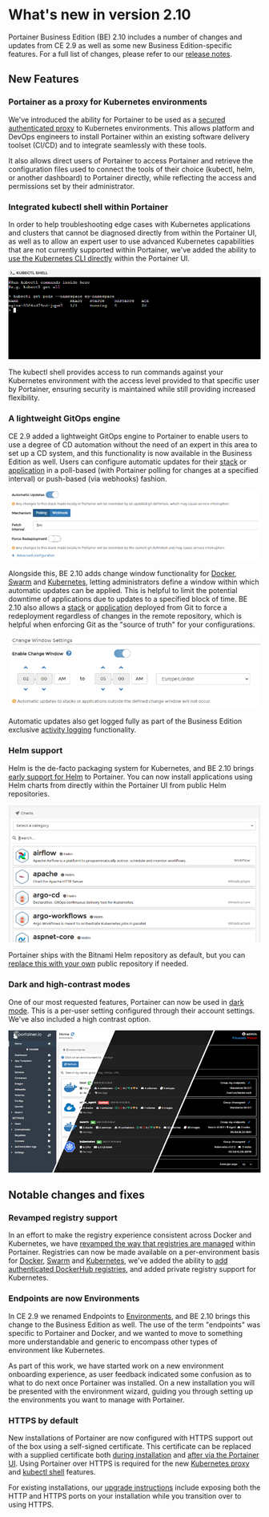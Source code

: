 # What's new in version 2.10

Portainer Business Edition (BE) 2.10 includes a number of changes and updates from CE 2.9 as well as some new Business Edition-specific features. For a full list of changes, please refer to our [release notes](release-notes.md).

## New Features

### Portainer as a proxy for Kubernetes environments

We've introduced the ability for Portainer to be used as a [secured authenticated proxy](user/kubernetes/kubeconfig.md) to Kubernetes environments. This allows platform and DevOps engineers to install Portainer within an existing software delivery toolset (CI/CD) and to integrate seamlessly with these tools.

It also allows direct users of Portainer to access Portainer and retrieve the configuration files used to connect the tools of their choice (kubectl, helm, or another dashboard) to Portainer directly, while reflecting the access and permissions set by their administrator.

### Integrated kubectl shell within Portainer

In order to help troubleshooting edge cases with Kubernetes applications and clusters that cannot be diagnosed directly from within the Portainer UI, as well as to allow an expert user to use advanced Kubernetes capabilities that are not currently supported within Portainer, we've added the ability to [use the Kubernetes CLI directly](user/kubernetes/kubectl.md) within the Portainer UI.&#x20;

![The kubectl shell, now in Portainer](.gitbook/assets/2.10-kubectl-shell.png)

The kubectl shell provides access to run commands against your Kubernetes environment with the access level provided to that specific user by Portainer, ensuring security is maintained while still providing increased flexibility.

### A lightweight GitOps engine

CE 2.9 added a lightweight GitOps engine to Portainer to enable users to use a degree of CD automation without the need of an expert in this area to set up a CD system, and this functionality is now available in the Business Edition as well. Users can configure automatic updates for their [stack](user/docker/stacks/add.md#automatic-updates) or [application](user/kubernetes/applications/manifest.md#automatic-updates) in a poll-based (with Portainer polling for changes at a specified interval) or push-based (via webhooks) fashion.

![Configuring automatic updates for a stack](.gitbook/assets/2.10-automatic-updates.png)

Alongside this, BE 2.10 adds change window functionality for [Docker](user/docker/host/setup.md#change-window-settings), [Swarm](user/docker/swarm/setup.md#change-window-settings) and [Kubernetes](user/kubernetes/cluster/setup.md#change-window-settings), letting administrators define a window within which automatic updates can be applied. This is helpful to limit the potential downtime of applications due to updates to a specified block of time. BE 2.10 also allows a [stack](user/docker/stacks/add.md#automatic-updates) or [application](user/kubernetes/applications/manifest.md#automatic-updates) deployed from Git to force a redeployment regardless of changes in the remote repository, which is helpful when enforcing Git as the "source of truth" for your configurations.

![Defining a change window for automatic updates](.gitbook/assets/2.10-changewindow.png)

Automatic updates also get logged fully as part of the Business Edition exclusive [activity logging](admin/logs/activity.md) functionality.

### Helm support

Helm is the de-facto packaging system for Kubernetes, and BE 2.10 brings [early support for Helm](user/kubernetes/helm/) to Portainer. You can now install applications using Helm charts from directly within the Portainer UI from public Helm repositories.

![Helm charts available for install directly from Portainer](.gitbook/assets/2.10-helm.png)

Portainer ships with the Bitnami Helm repository as default, but you can [replace this with your own](admin/settings/#helm-repository) public repository if needed.

### Dark and high-contrast modes

One of our most requested features, Portainer can now be used in [dark mode](user/account-settings.md#changing-the-theme). This is a per-user setting configured through their account settings. We've also included a high contrast option.

![The new light, dark and high contrast theme options for Portainer.](.gitbook/assets/2.10-themes.png)

## Notable changes and fixes

### Revamped registry support

In an effort to make the registry experience consistent across Docker and Kubernetes, we have [revamped the way that registries are managed](admin/registries/) within Portainer. Registries can now be made available on a per-environment basis for [Docker](user/docker/host/registries.md), [Swarm](user/docker/swarm/registries.md) and [Kubernetes](user/kubernetes/cluster/registries.md), we've added the ability to [add authenticated DockerHub registries](admin/registries/add/dockerhub.md), and added private registry support for Kubernetes.

### Endpoints are now Environments

In CE 2.9 we renamed Endpoints to [Environments](admin/environments/), and BE 2.10 brings this change to the Business Edition as well. The use of the term "endpoints" was specific to Portainer and Docker, and we wanted to move to something more understandable and generic to encompass other types of environment like Kubernetes.

As part of this work, we have started work on a new environment onboarding experience, as user feedback indicated some confusion as to what to do next once Portainer was installed. On a new installation you will be presented with the environment wizard, guiding you through setting up the environments you want to manage with Portainer.

### HTTPS by default

New installations of Portainer are now configured with HTTPS support out of the box using a self-signed certificate. This certificate can be replaced with a supplied certificate both [during installation](advanced/ssl.md) and [after via the Portainer UI](admin/settings/#ssl-certificate). Using Portainer over HTTPS is required for the new [Kubernetes proxy](whats-new.md#portainer-as-a-proxy-for-kubernetes-environments) and [kubectl shell](whats-new.md#integrated-kubectl-shell-within-portainer) features.

For existing installations, our [upgrade instructions](start/upgrade/) include exposing both the HTTP and HTTPS ports on your installation while you transition over to using HTTPS.&#x20;
